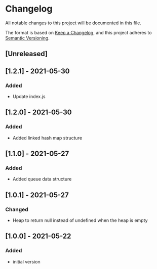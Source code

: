 # Changelog
All notable changes to this project will be documented in this file.

The format is based on [Keep a Changelog](https://keepachangelog.com/en/1.0.0/),
and this project adheres to [Semantic Versioning](https://semver.org/spec/v2.0.0.html).
## [Unreleased]

## [1.2.1] - 2021-05-30
### Added
- Update index.js

## [1.2.0] - 2021-05-30
### Added
- Added linked hash map structure

## [1.1.0] - 2021-05-27
### Added
- Added queue data structure

## [1.0.1] - 2021-05-27
### Changed
- Heap to return null instead of undefined when the heap is empty

## [1.0.0] - 2021-05-22
### Added
- initial version
